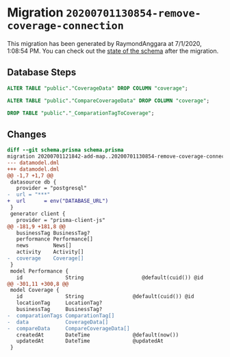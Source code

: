 # Migration `20200701130854-remove-coverage-connection`

This migration has been generated by RaymondAnggara at 7/1/2020, 1:08:54 PM.
You can check out the [state of the schema](./schema.prisma) after the migration.

## Database Steps

```sql
ALTER TABLE "public"."CoverageData" DROP COLUMN "coverage";

ALTER TABLE "public"."CompareCoverageData" DROP COLUMN "coverage";

DROP TABLE "public"."_ComparationTagToCoverage";
```

## Changes

```diff
diff --git schema.prisma schema.prisma
migration 20200701121842-add-map..20200701130854-remove-coverage-connection
--- datamodel.dml
+++ datamodel.dml
@@ -1,7 +1,7 @@
 datasource db {
   provider = "postgresql"
-  url = "***"
+  url      = env("DATABASE_URL")
 }
 generator client {
   provider = "prisma-client-js"
@@ -181,9 +181,8 @@
   businessTag BusinessTag?
   performance Performance[]
   news        News[]
   activity    Activity[]
-  coverage    Coverage[]
 }
 model Performance {
   id              String                   @default(cuid()) @id
@@ -301,11 +300,8 @@
 model Coverage {
   id              String                @default(cuid()) @id
   locationTag     LocationTag?
   businessTag     BusinessTag?
-  comparationTags ComparationTag[]
-  data            CoverageData[]
-  compareData     CompareCoverageData[]
   createdAt       DateTime              @default(now())
   updatedAt       DateTime              @updatedAt
 }
```


